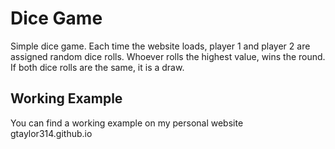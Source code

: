 # Dice Game
Simple dice game. Each time the website loads, player 1 and player 2 are assigned random dice rolls. Whoever rolls the highest value, wins the round. If both dice rolls are the same, it is a draw.

## Working Example
You can find a working example on my personal website gtaylor314.github.io